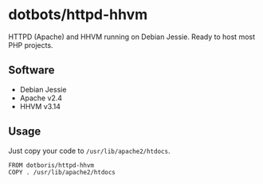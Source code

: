 dotbots/httpd-hhvm
==================

HTTPD (Apache) and HHVM running on Debian Jessie. Ready to host most PHP
projects.

Software
--------

- Debian Jessie
- Apache v2.4
- HHVM v3.14

Usage
-----

Just copy your code to `/usr/lib/apache2/htdocs`.

```docker
FROM dotboris/httpd-hhvm
COPY . /usr/lib/apache2/htdocs
```
